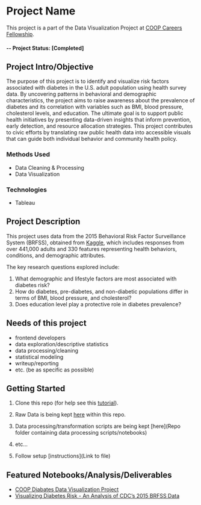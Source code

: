 # Project Name
This project is a part of the Data Visualization Project at [COOP Careers Fellowship](https://coopcareers.org/).

#### -- Project Status: [Completed]

## Project Intro/Objective
The purpose of this project is to identify and visualize risk factors associated with diabetes in the U.S. adult population using health survey data. By uncovering patterns in behavioral and demographic characteristics, the project aims to raise awareness about the prevalence of diabetes and its correlation with variables such as BMI, blood pressure, cholesterol levels, and education. The ultimate goal is to support public health initiatives by presenting data-driven insights that inform prevention, early detection, and resource allocation strategies. This project contributes to civic efforts by translating raw public health data into accessible visuals that can guide both individual behavior and community health policy.

### Methods Used
* Data Cleaning & Processing
* Data Visualization

### Technologies
* Tableau

## Project Description
This project uses data from the 2015 Behavioral Risk Factor Surveillance System (BRFSS), obtained from [Kaggle](https://www.kaggle.com/datasets/alexteboul/diabetes-health-indicators-dataset?resource=download&select=diabetes_binary_health_indicators_BRFSS2015.csv), which includes responses from over 441,000 adults and 330 features representing health behaviors, conditions, and demographic attributes.

The key research questions explored include:
1. What demographic and lifestyle factors are most associated with diabetes risk?
2. How do diabetes, pre-diabetes, and non-diabetic populations differ in terms of BMI, blood pressure, and cholesterol?
3. Does education level play a protective role in diabetes prevalence?

## Needs of this project

- frontend developers
- data exploration/descriptive statistics
- data processing/cleaning
- statistical modeling
- writeup/reporting
- etc. (be as specific as possible)

## Getting Started

1. Clone this repo (for help see this [tutorial](https://help.github.com/articles/cloning-a-repository/)).
2. Raw Data is being kept [here](https://github.com/chenweida6220/diabetes-risk-visualization/tree/main/data) within this repo.    
3. Data processing/transformation scripts are being kept [here](Repo folder containing data processing scripts/notebooks)
4. etc...

5. Follow setup [instructions](Link to file)

## Featured Notebooks/Analysis/Deliverables
* [COOP Diabates Data Visualization Project](https://github.com/chenweida6220/diabetes-risk-visualization/blob/main/COOP%20Diabetes%20Data%20Visualization%20Project.pdf)
* [Visualizing Diabetes Risk - An Analysis of CDC’s 2015 BRFSS Data](https://github.com/chenweida6220/diabetes-risk-visualization/blob/main/Visualizing%20Diabetes%20Risk%20-%20An%20Analysis%20of%20CDC%E2%80%99s%202015%20BRFSS%20Data.pdf)
